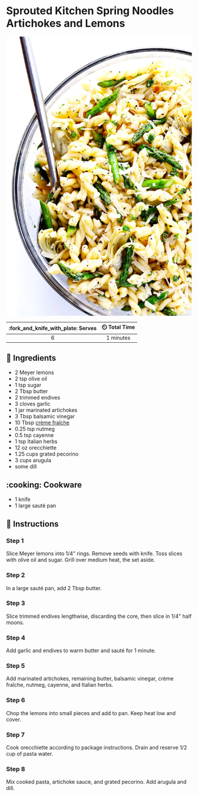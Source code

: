 # Sprouted Kitchen Spring Noodles Artichokes and Lemons

![Sprouted Kitchen Spring Noodles Artichokes and Lemons](../assets/images/sprouted-kitchen-spring-noodles-artichokes-and-lemons.jpg)

| :fork_and_knife_with_plate: Serves | :timer_clock: Total Time |
|:----------------------------------:|:-----------------------: |
| 6 | 1 minutes |

## :salt: Ingredients

- 2 Meyer lemons
- 2 tsp olive oil
- 1 tsp sugar
- 2 Tbsp butter
- 2 trimmed endives
- 3 cloves garlic
- 1 jar marinated artichokes
- 3 Tbsp balsamic vinegar
- 10 Tbsp [crème fraîche][1]
- 0.25 tsp nutmeg
- 0.5 tsp cayenne
- 1 tsp Italian herbs
- 12 oz orecchiette
- 1.25 cups grated pecorino
- 3 cups arugula
- some dill

## :cooking: Cookware

- 1 knife
- 1 large sauté pan

## :pencil: Instructions

### Step 1

Slice Meyer lemons into 1/4" rings. Remove seeds with knife. Toss slices with olive oil and sugar. Grill over medium
heat, the set aside.

### Step 2

In a large sauté pan, add 2 Tbsp butter.

### Step 3

Slice trimmed endives lengthwise, discarding the core, then slice in 1/4" half moons.

### Step 4

Add garlic and endives to warm butter and sauté for 1 minute.

### Step 5

Add marinated artichokes, remaining butter, balsamic vinegar, crème fraîche, nutmeg, cayenne, and Italian herbs.

### Step 6

Chop the lemons into small pieces and add to pan. Keep heat low and cover.

### Step 7

Cook orecchiette according to package instructions. Drain and reserve 1/2 cup of pasta water.

### Step 8

Mix cooked pasta, artichoke sauce, and grated pecorino. Add arugula and dill.

[1]: <../ingredients/crème-fraîche.md>

